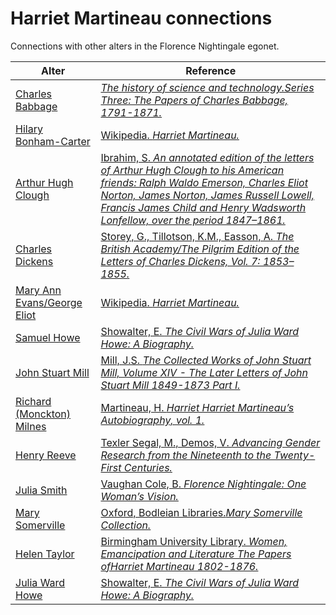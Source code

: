 # Harriet Martineau connections
Connections with other alters in the Florence Nightingale egonet.

| Alter  | Reference|
| ------------- |------------- |
| [Charles Babbage](https://github.com/altealo/FNTest/blob/master/AltersReferences/CharlesBabbage.md)|[*The history of science and technology.Series Three: The Papers of Charles Babbage, 1791-1871.*](http://www.ampltd.co.uk/collections_az/HistSc-3-1/highlights.aspx)|
| [Hilary Bonham-Carter](https://github.com/altealo/FNTest/blob/master/AltersReferences/HilaryBonhamCarter.md)|[Wikipedia. *Harriet Martineau.*](https://en.wikipedia.org/wiki/Harriet_Martineau)|
| [Arthur Hugh Clough](https://github.com/altealo/FNTest/blob/master/AltersReferences/ArthurHughClough.md)|[Ibrahim, S. *An annotated edition of the letters of Arthur Hugh Clough to his American friends: Ralph Waldo Emerson, Charles Eliot Norton, James Norton, James Russell Lowell, Francis James Child and Henry Wadsworth Lonfellow, over the period 1847–1861.*](https://www.dora.dmu.ac.uk/xmlui/bitstream/handle/2086/11468/Susan%20Ibrahim%20e-thesis%20submission.pdf;sequence=1)|
| [Charles Dickens](https://github.com/altealo/FNTest/blob/master/AltersReferences/CharlesDickens.md)|[Storey, G., Tillotson, K.M., Easson, A. *The British Academy/The Pilgrim Edition of the Letters of Charles Dickens, Vol. 7: 1853–1855.*](https://www.oxfordscholarlyeditions.com/view/10.1093/actrade/9780198126188.book.1/actrade-9780198126188-div1-504?r-1=1.000&wm-1=1&t-1=contents-tab&p1-1=1&w1-1=1.000)|
| [Mary Ann Evans/George Eliot](https://github.com/altealo/FNTest/blob/master/AltersReferences/GeorgeEliot.md)|[Wikipedia. *Harriet Martineau.*](https://en.wikipedia.org/wiki/Harriet_Martineau)|
| [Samuel Howe](https://github.com/altealo/FNTest/blob/master/AltersReferences/SamuelHowe.md)|[Showalter, E. *The Civil Wars of Julia Ward Howe: A Biography.*](https://books.google.co.uk/books?id=pdorDgAAQBAJ&pg=PA57&lpg=PA57&dq=Julia+Ward+Howe+and+harriet+martineau&source=bl&ots=IJMdxvAPNv&sig=ACfU3U0l14LKYMI0Ly_Ldn2sUA9ZWijqSQ&hl=en&sa=X&ved=2ahUKEwjlnoqgxfvjAhXTtXEKHcCIAMo4ChDoATAQegQIBxAB#v=onepage&q=Julia%20Ward%20Howe%20and%20harriet%20martineau&f=false)|
| [John Stuart Mill](https://github.com/altealo/FNTest/blob/master/AltersReferences/JohnStuartMill.md)|[Mill, J.S. *The Collected Works of John Stuart Mill, Volume XIV - The Later Letters of John Stuart Mill 1849-1873 Part I.*](https://oll.libertyfund.org/titles/mill-the-collected-works-of-john-stuart-mill-volume-xiv-the-later-letters-1849-1873-part-i?q=John+stuart+mill#Mill_0223-14_1)|
| [Richard (Monckton) Milnes](https://github.com/altealo/FNTest/blob/master/AltersReferences/RichardMilnes.md)|[Martineau, H. *Harriet Harriet Martineau’s Autobiography, vol. 1.*](https://oll.libertyfund.org/titles/martineau-harriet-martineaus-autobiography-vol-1?q=Monckton#Martineau_1385-01_259)|
| [Henry Reeve](https://github.com/altealo/FNTest/blob/master/AltersReferences/HenryReeve.md)|[Texler Segal, M., Demos, V. *Advancing Gender Research from the Nineteenth to the Twenty-First Centuries.*](https://books.google.co.uk/books?id=y6lffSY5rlYC&pg=PA46&lpg=PA46&dq=HENRY+REEVE+AND+FANNY+NIGHTINGALE&source=bl&ots=qCTgTphNpF&sig=ACfU3U1xzXbcW8MPWo_KSEPijbRDUqZaUQ&hl=en&sa=X&ved=2ahUKEwjSjr7L5tzkAhXLShUIHarPDmQQ6AEwC3oECAkQAQ#v=onepage&q=HENRY%20REEVE%20AND%20FANNY%20NIGHTINGALE&f=false)|
| [Julia Smith](https://github.com/altealo/FNTest/blob/master/AltersReferences/JuliaSmith.md)|[Vaughan Cole, B. *Florence Nightingale: One Woman’s Vision.*](http://files.lib.byu.edu/exhibits/nightingale/downloads/HouseofLearningLecture.pdf)|
| [Mary Somerville](https://github.com/altealo/FNTest/blob/master/AltersReferences/MarySomerville.md)|[Oxford, Bodleian Libraries.*Mary Somerville Collection.*](http://www.bodley.ox.ac.uk/dept/scwmss/wmss/online/1500-1900/somerville/somerville.html)|
| [Helen Taylor](https://github.com/altealo/FNTest/blob/master/AltersReferences/HelenTaylor.md)|[Birmingham University Library. *Women, Emancipation and Literature The Papers ofHarriet Martineau 1802-1876.*](http://www.ampltd.co.uk/digital_guides/women_emancipation_literature/documents/WomenEmancipationandLiteratureDetailedListing.pdf)|
| [Julia Ward Howe](https://github.com/altealo/FNTest/blob/master/AltersReferences/JuliaWardHowe.md)|[Showalter, E. *The Civil Wars of Julia Ward Howe: A Biography.*](https://books.google.co.uk/books?id=pdorDgAAQBAJ&pg=PA57&lpg=PA57&dq=Julia+Ward+Howe+and+harriet+martineau&source=bl&ots=IJMdxvAPNv&sig=ACfU3U0l14LKYMI0Ly_Ldn2sUA9ZWijqSQ&hl=en&sa=X&ved=2ahUKEwjlnoqgxfvjAhXTtXEKHcCIAMo4ChDoATAQegQIBxAB#v=onepage&q=Julia%20Ward%20Howe%20and%20harriet%20martineau&f=false)|
